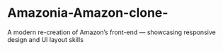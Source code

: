 # Amazonia-Amazon-clone-
A modern re-creation of Amazon’s front-end — showcasing responsive design and UI layout skills
